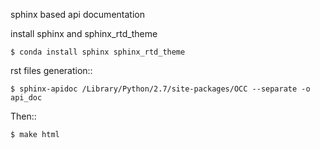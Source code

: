 sphinx based api documentation

install sphinx and sphinx_rtd_theme

    $ conda install sphinx sphinx_rtd_theme

rst files generation::

    $ sphinx-apidoc /Library/Python/2.7/site-packages/OCC --separate -o api_doc

Then::

    $ make html
